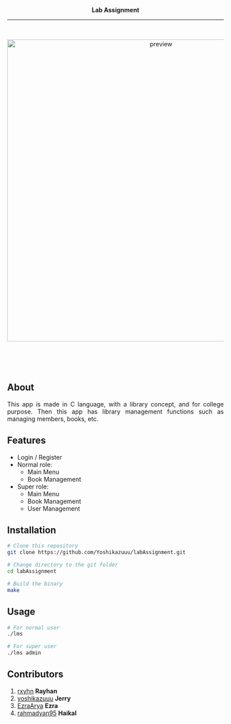 <div align="justify">

<p align="center">
    <b>
        <p align="center">Lab Assignment</p>
        <hr>
    </b>
</p>

<br>

<p align="center">
  <img src="https://cdn.discordapp.com/attachments/1033983418553356300/1052951051503931412/image.png" width="700px" alt="preview"/>
</p>

<br>

<br>
<br>

## About

This app is made in C language, with a library concept, and for college purpose. Then this app has library management functions such as managing members, books, etc.

## Features

- Login / Register
- Normal role:
    - Main Menu
    - Book Management
- Super role:
    - Main Menu
    - Book Management
    - User Management

## Installation

```sh
# Clone this repository
git clone https://github.com/Yoshikazuuu/labAssignment.git

# Change directory to the git folder
cd labAssignment

# Build the binary
make
```

## Usage

```sh
# For normal user
./lms

# For super user
./lms admin
```

## Contributors

1. [rxyhn](https://github.com/rxyhn) **Rayhan**
2. [yoshikazuuu](https://github.com/yoshikazuuu) **Jerry**
3. [EzraArya](https://github.com/EzraArya) **Ezra**
4. [rahmadyan95](https://github.com/rahmadyan95) **Haikal**

</div>
